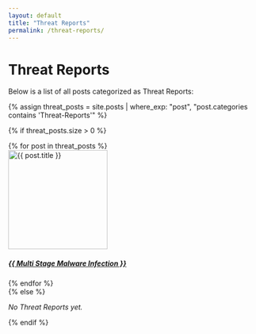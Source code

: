 ```yaml
---
layout: default
title: "Threat Reports"
permalink: /threat-reports/
---
```


<h1>Threat Reports</h1>
<p>Below is a list of all posts categorized as Threat Reports:</p>

{% assign threat_posts = site.posts | where_exp: "post", "post.categories contains 'Threat-Reports'" %}

{% if threat_posts.size > 0 %}
<div class="row row-cols-1 row-cols-md-3 g-4">
  {% for post in threat_posts %}
    <div class="col">
      <!-- Add a custom hover class to apply a hover effect -->
      <div class="card h-100 hover-card">
        <!-- Make the entire card clickable by wrapping it in an <a> tag -->
        <a href="{{ post.url | relative_url }}" class="card-link">
          <!-- Display post image or a fallback image -->
          <img
            src="{{ post.image | default: '/assets/images/default.png' }}"
            class="card-img-top"
            alt="{{ post.title }}"
            style="object-fit: cover; height: 200px;"
          />
          <div class="card-body">
            <h5 class="card-title">{{ Multi Stage Malware Infection }}</h5>
          </div>
        </a>
      </div>
    </div>
  {% endfor %}
</div>
{% else %}
  <p><em>No Threat Reports yet.</em></p>
{% endif %}
